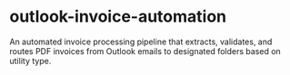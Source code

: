 # outlook-invoice-automation
An automated invoice processing pipeline that extracts, validates, and routes PDF invoices from Outlook emails to designated folders based on utility type.
